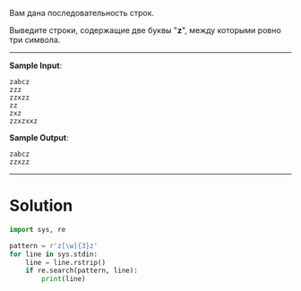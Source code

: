 Вам дана последовательность строк.

Выведите строки, содержащие две буквы "**z**﻿", между которыми ровно три символа.

---

**Sample Input**:

```
zabcz
zzz
zzxzz
zz
zxz
zzxzxxz
```

**Sample Output**:

```
zabcz
zzxzz
```

---

# Solution

```python
import sys, re

pattern = r'z[\w]{3}z'
for line in sys.stdin:
    line = line.rstrip()
    if re.search(pattern, line):
        print(line)
```
